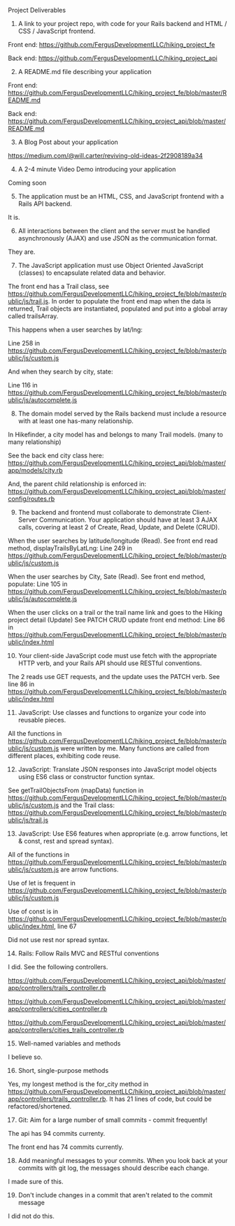 Project Deliverables

1. A link to your project repo, with code for your Rails backend and HTML / CSS / JavaScript frontend.

Front end: https://github.com/FergusDevelopmentLLC/hiking_project_fe

Back end: https://github.com/FergusDevelopmentLLC/hiking_project_api

2. A README.md file describing your application

Front end: https://github.com/FergusDevelopmentLLC/hiking_project_fe/blob/master/README.md

Back end: https://github.com/FergusDevelopmentLLC/hiking_project_api/blob/master/README.md

3. A Blog Post about your application

https://medium.com/@will.carter/reviving-old-ideas-2f2908189a34


4. A 2-4 minute Video Demo introducing your application

Coming soon

5. The application must be an HTML, CSS, and JavaScript frontend with a Rails API backend. 

It is.

6. All interactions between the client and the server must be handled asynchronously (AJAX) and use JSON as the communication format.

They are.

7. The JavaScript application must use Object Oriented JavaScript (classes) to encapsulate related data and behavior.

The front end has a Trail class, see https://github.com/FergusDevelopmentLLC/hiking_project_fe/blob/master/public/js/trail.js. In order to populate the front end map when the data is returned, Trail objects are instantiated, populated and put into a global array called trailsArray.

This happens when a user searches by lat/lng:

Line 258 in https://github.com/FergusDevelopmentLLC/hiking_project_fe/blob/master/public/js/custom.js

And when they search by city, state:

Line 116 in https://github.com/FergusDevelopmentLLC/hiking_project_fe/blob/master/public/js/autocomplete.js

8. The domain model served by the Rails backend must include a resource with at least one has-many relationship.

In Hikefinder, a city model has and belongs to many Trail models. (many to many relationship)

See the back end city class here: https://github.com/FergusDevelopmentLLC/hiking_project_api/blob/master/app/models/city.rb

And, the parent child relationship is enforced in: https://github.com/FergusDevelopmentLLC/hiking_project_api/blob/master/config/routes.rb

9. The backend and frontend must collaborate to demonstrate Client-Server Communication. Your application should have at least 3 AJAX calls, covering at least 2 of Create, Read, Update, and Delete (CRUD).

When the user searches by latitude/longitude (Read).
See front end read method, displayTrailsByLatLng:
Line 249 in https://github.com/FergusDevelopmentLLC/hiking_project_fe/blob/master/public/js/custom.js

When the user searches by City, Sate (Read).
See front end method, populate:
Line 105 in https://github.com/FergusDevelopmentLLC/hiking_project_fe/blob/master/public/js/autocomplete.js

When the user clicks on a trail or the trail name link and goes to the Hiking project detail (Update)
See PATCH CRUD update front end method:
Line 86 in https://github.com/FergusDevelopmentLLC/hiking_project_fe/blob/master/public/index.html

10. Your client-side JavaScript code must use fetch with the appropriate HTTP verb, and your Rails API should use RESTful conventions.

The 2 reads use GET requests, and the update uses the PATCH verb. See line 86 in https://github.com/FergusDevelopmentLLC/hiking_project_fe/blob/master/public/index.html

11. JavaScript: Use classes and functions to organize your code into reusable pieces.

All the functions in https://github.com/FergusDevelopmentLLC/hiking_project_fe/blob/master/public/js/custom.js were written by me. Many functions are called from different places, exhibiting code reuse.

12. JavaScript: Translate JSON responses into JavaScript model objects using ES6 class or constructor function syntax.

See getTrailObjectsFrom (mapData) function in https://github.com/FergusDevelopmentLLC/hiking_project_fe/blob/master/public/js/custom.js and the Trail class: https://github.com/FergusDevelopmentLLC/hiking_project_fe/blob/master/public/js/trail.js 

13. JavaScript: Use ES6 features when appropriate (e.g. arrow functions, let & const, rest and spread syntax).

All of the functions in https://github.com/FergusDevelopmentLLC/hiking_project_fe/blob/master/public/js/custom.js are arrow functions.

Use of let is frequent in https://github.com/FergusDevelopmentLLC/hiking_project_fe/blob/master/public/js/custom.js

Use of const is in https://github.com/FergusDevelopmentLLC/hiking_project_fe/blob/master/public/index.html, line 67

Did not use rest nor spread syntax.

14. Rails: Follow Rails MVC and RESTful conventions

I did. See the following controllers.

https://github.com/FergusDevelopmentLLC/hiking_project_api/blob/master/app/controllers/trails_controller.rb

https://github.com/FergusDevelopmentLLC/hiking_project_api/blob/master/app/controllers/cities_controller.rb

https://github.com/FergusDevelopmentLLC/hiking_project_api/blob/master/app/controllers/cities_trails_controller.rb

15. Well-named variables and methods

I believe so.

16. Short, single-purpose methods

Yes, my longest method is the for_city method in https://github.com/FergusDevelopmentLLC/hiking_project_api/blob/master/app/controllers/trails_controller.rb. It has 21 lines of code, but could be refactored/shortened.

17. Git: Aim for a large number of small commits - commit frequently!

The api has 94 commits currenty.

The front end has 74 commits currently.

18. Add meaningful messages to your commits. When you look back at your commits with git log, the messages should describe each change.

I made sure of this.

19. Don't include changes in a commit that aren't related to the commit message

I did not do this.
